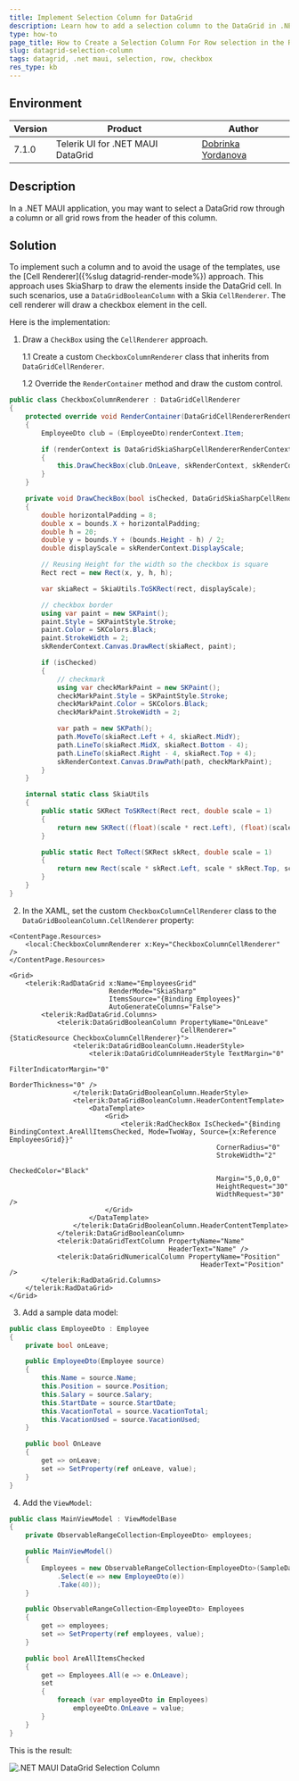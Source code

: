 ```yaml
---
title: Implement Selection Column for DataGrid
description: Learn how to add a selection column to the DataGrid in .NET MAUI so the user can select the entire row using or select all rows.
type: how-to
page_title: How to Create a Selection Column For Row selection in the RadDataGrid for .NET MAUI
slug: datagrid-selection-column
tags: datagrid, .net maui, selection, row, checkbox
res_type: kb
---
```


## Environment

| Version | Product | Author | 
| --- | --- | ---- | 
| 7.1.0 | Telerik UI for .NET MAUI DataGrid | [Dobrinka Yordanova](https://www.telerik.com/blogs/author/dobrinka-yordanova)| 

## Description

In a .NET MAUI application, you may want to select a DataGrid row through a column or all grid rows from the header of this column.

## Solution

To implement such a column and to avoid the usage of the templates, use the [Cell Renderer]({%slug datagrid-render-mode%}) approach. This approach uses SkiaSharp to draw the elements inside the DataGrid cell. In such scenarios, use a `DataGridBooleanColumn` with a Skia `CellRenderer`. The cell renderer will draw a checkbox element in the cell.

Here is the implementation:

1. Draw a `CheckBox` using the `CellRenderer` approach. 

    1.1 Create a custom `CheckboxColumnRenderer` class that inherits from `DataGridCellRenderer`. 
    
    1.2 Override the `RenderContainer` method and draw the custom control.

```C#
public class CheckboxColumnRenderer : DataGridCellRenderer
{
    protected override void RenderContainer(DataGridCellRendererRenderContext renderContext)
    {
        EmployeeDto club = (EmployeeDto)renderContext.Item;

        if (renderContext is DataGridSkiaSharpCellRendererRenderContext skRenderContext)
        {
            this.DrawCheckBox(club.OnLeave, skRenderContext, skRenderContext.Bounds);
        }
    }

    private void DrawCheckBox(bool isChecked, DataGridSkiaSharpCellRendererRenderContext skRenderContext, Rect bounds)
    {
        double horizontalPadding = 8;
        double x = bounds.X + horizontalPadding;
        double h = 20;
        double y = bounds.Y + (bounds.Height - h) / 2;
        double displayScale = skRenderContext.DisplayScale;

        // Reusing Height for the width so the checkbox is square
        Rect rect = new Rect(x, y, h, h);

        var skiaRect = SkiaUtils.ToSKRect(rect, displayScale);

        // checkbox border
        using var paint = new SKPaint();
        paint.Style = SKPaintStyle.Stroke;
        paint.Color = SKColors.Black;
        paint.StrokeWidth = 2;
        skRenderContext.Canvas.DrawRect(skiaRect, paint);

        if (isChecked)
        {
            // checkmark
            using var checkMarkPaint = new SKPaint();
            checkMarkPaint.Style = SKPaintStyle.Stroke;
            checkMarkPaint.Color = SKColors.Black;
            checkMarkPaint.StrokeWidth = 2;

            var path = new SKPath();
            path.MoveTo(skiaRect.Left + 4, skiaRect.MidY);
            path.LineTo(skiaRect.MidX, skiaRect.Bottom - 4);
            path.LineTo(skiaRect.Right - 4, skiaRect.Top + 4);
            skRenderContext.Canvas.DrawPath(path, checkMarkPaint);
        }
    }

    internal static class SkiaUtils
    {
        public static SKRect ToSKRect(Rect rect, double scale = 1)
        {
            return new SKRect((float)(scale * rect.Left), (float)(scale * rect.Top), (float)(scale * rect.Right), (float)(scale * rect.Bottom));
        }

        public static Rect ToRect(SKRect skRect, double scale = 1)
        {
            return new Rect(scale * skRect.Left, scale * skRect.Top, scale * skRect.Right, scale * skRect.Bottom);
        }
    }
}
```


2. In the XAML, set the custom `CheckboxColumnCellRenderer` class to the `DataGridBooleanColumn.CellRenderer` property:

```XAML
<ContentPage.Resources>
    <local:CheckboxColumnRenderer x:Key="CheckboxColumnCellRenderer" />
</ContentPage.Resources>

<Grid>
    <telerik:RadDataGrid x:Name="EmployeesGrid"
                         RenderMode="SkiaSharp"
                         ItemsSource="{Binding Employees}"
                         AutoGenerateColumns="False">
        <telerik:RadDataGrid.Columns>
            <telerik:DataGridBooleanColumn PropertyName="OnLeave"
                                           CellRenderer="{StaticResource CheckboxColumnCellRenderer}">
                <telerik:DataGridBooleanColumn.HeaderStyle>
                    <telerik:DataGridColumnHeaderStyle TextMargin="0"
                                                        FilterIndicatorMargin="0"
                                                        BorderThickness="0" />
                </telerik:DataGridBooleanColumn.HeaderStyle>
                <telerik:DataGridBooleanColumn.HeaderContentTemplate>
                    <DataTemplate>
                        <Grid>
                            <telerik:RadCheckBox IsChecked="{Binding BindingContext.AreAllItemsChecked, Mode=TwoWay, Source={x:Reference EmployeesGrid}}"
                                                    CornerRadius="0"
                                                    StrokeWidth="2"
                                                    CheckedColor="Black"
                                                    Margin="5,0,0,0"
                                                    HeightRequest="30"
                                                    WidthRequest="30" />
                        </Grid>
                    </DataTemplate>
                </telerik:DataGridBooleanColumn.HeaderContentTemplate>
            </telerik:DataGridBooleanColumn>
            <telerik:DataGridTextColumn PropertyName="Name"
                                        HeaderText="Name" />
            <telerik:DataGridNumericalColumn PropertyName="Position"
                                                HeaderText="Position" />
        </telerik:RadDataGrid.Columns>
    </telerik:RadDataGrid>
</Grid>
```

3. Add a sample data model:

```C#
public class EmployeeDto : Employee
{
    private bool onLeave;

    public EmployeeDto(Employee source)
    {
        this.Name = source.Name;
        this.Position = source.Position;
        this.Salary = source.Salary;
        this.StartDate = source.StartDate;
        this.VacationTotal = source.VacationTotal;
        this.VacationUsed = source.VacationUsed;
    }

    public bool OnLeave
    {
        get => onLeave;
        set => SetProperty(ref onLeave, value);
    }
}
```

4. Add the `ViewModel`:

```C#
public class MainViewModel : ViewModelBase
{
    private ObservableRangeCollection<EmployeeDto> employees;

    public MainViewModel()
    {
        Employees = new ObservableRangeCollection<EmployeeDto>(SampleDataService.Current.GenerateEmployeeData()
            .Select(e => new EmployeeDto(e))
            .Take(40));
    }

    public ObservableRangeCollection<EmployeeDto> Employees
    {
        get => employees;
        set => SetProperty(ref employees, value);
    }

    public bool AreAllItemsChecked
    {
        get => Employees.All(e => e.OnLeave);
        set
        {
            foreach (var employeeDto in Employees) 
                employeeDto.OnLeave = value;
        }
    }
}
```

This is the result:

![.NET MAUI DataGrid Selection Column](images/datagrid-selection-column.png)